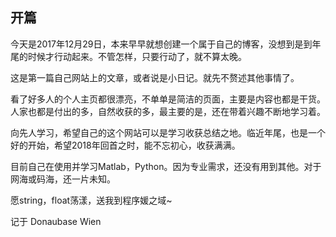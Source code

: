 ## 开篇
   
   今天是2017年12月29日，本来早早就想创建一个属于自己的博客，没想到是到年尾的时候才行动起来。不管怎样，只要行动了，就不算太晚。
   
   这是第一篇自己网站上的文章，或者说是小日记。就先不赘述其他事情了。
   
   看了好多人的个人主页都很漂亮，不单单是简洁的页面，主要是内容也都是干货。人家也都是付出的多，自然收获的多，最主要的是，还在带着兴趣不断地学习着。
   
   向先人学习，希望自己的这个网站可以是学习收获总结之地。临近年尾，也是一个好的开始，希望2018年回首之时，能不忘初心，收获满满。
   
   目前自己在使用并学习Matlab，Python。因为专业需求，还没有用到其他。对于网海或码海，还一片未知。
   
   愿string，float荡漾，送我到程序媛之域~
   
   
   
   记于 Donaubase Wien

